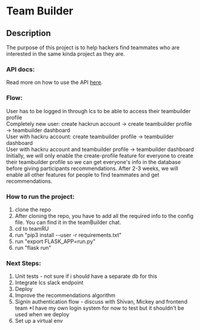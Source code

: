 # Team Builder

## Description

The purpose of this project is to help hackers find teammates who are interested in the same kinda project as they are. 

### API docs:
Read more on how to use the API [here](https://github.com/HackRU/teamRU/wiki/TeamRU-API).


### Flow:
User has to be logged in through lcs to be able to access their teambuilder profile <br/>
Completely new user: create hackrun account -> create teambuilder profile -> teambuilder dashboard <br/>
User with hackru account: create teambuilder profile -> teambuilder dashboard <br/>
User with hackru account and teambuilder profile -> teambuilder dashboard<br/>
Initially, we will only enable the create-profile feature for everyone to create their teambuilder profile so we can get everyone's info in the database before giving participants recommendations. After 2-3 weeks, we will enable all other features for people to find teammates and get recommendations.
 

### How to run the project:
1) clone the repo 
2) After cloning the repo, you have to add all the required info to the config file. You can find it in the teamBuilder chat.
3) cd to teamRU
4) run "pip3 install --user -r requirements.txt"
5) run "export FLASK_APP=run.py"
6) run "flask run"

### Next Steps:
1) Unit tests - not sure if i should have a separate db for this
2) Integrate lcs slack endpoint
3) Deploy
4) Improve the recommendations algorithm
5) Signin authentication flow - discuss with Shivan, Mickey and frontend team
    *I have my own login system for now to test but it shouldn't be used when we deploy
6) Set up a virtual env
